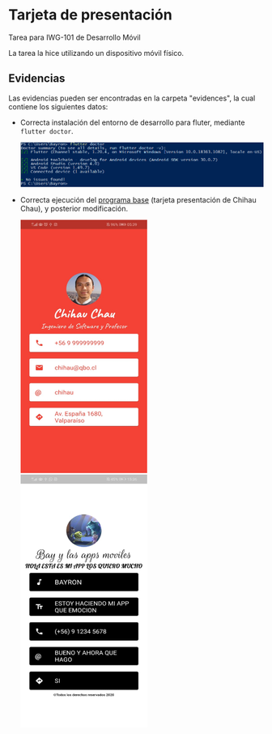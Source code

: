 # Tarjeta de presentación

Tarea para IWG-101 de Desarrollo Móvil

La tarea la hice utilizando un dispositivo móvil físico.

## Evidencias

Las evidencias pueden ser encontradas en la carpeta "evidences", la cual contiene los siguientes datos:

* Correcta instalación del entorno de desarrollo para fluter, mediante `flutter doctor`.

    !["Flutter Doctor"](evidences/flutter-doctor.PNG)

* Correcta ejecución del [programa base](https://github.com/chihau/tarea_iwg101) (tarjeta presentación de Chihau Chau), y posterior modificación.

  <img src="evidences/chihau-chau-app.jpeg" width="250" height="500">
  <img src="evidences/my-app.jpeg" width="250" height="500">
